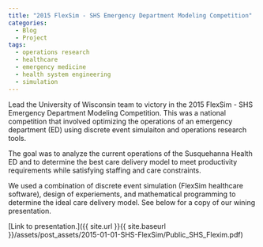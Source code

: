 ```yaml
---
title: "2015 FlexSim - SHS Emergency Department Modeling Competition"
categories:
  - Blog
  - Project
tags:
  - operations research
  - healthcare
  - emergency medicine
  - health system engineering
  - simulation
---
```



Lead the University of Wisconsin team to victory in the 2015 FlexSim - SHS Emergency Department Modeling Competition. This was a national competition that involved optimizing the operations of an emergency department (ED) using discrete event simulaiton and operations research tools.

The goal was to analyze the current operations of the Susquehanna Health ED and to determine the best care delivery model to meet productivity requirements while satisfying staffing and care constraints.

We used a combination of discrete event simulation (FlexSim healthcare software), design of experiements, and mathematical programming to determine the ideal care delivery model. See below for a copy of our wining presentation.


<object data="{{ site.url }}{{ site.baseurl }}/assets/post_assets/2015-01-01-SHS-FlexSim/Public_SHS_Flexim.pdf" width="500" height="375" type="application/pdf"></object>

[Link to presentation.]({{ site.url }}{{ site.baseurl }}/assets/post_assets/2015-01-01-SHS-FlexSim/Public_SHS_Flexim.pdf)
